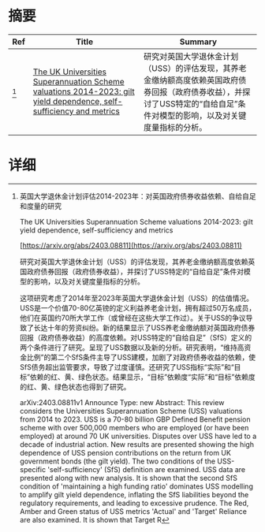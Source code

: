 # 摘要

| Ref | Title | Summary |
| --- | --- | --- |
| [^1] | [The UK Universities Superannuation Scheme valuations 2014-2023: gilt yield dependence, self-sufficiency and metrics](https://arxiv.org/abs/2403.08811) | 研究对英国大学退休金计划（USS）的评估发现，其养老金缴纳额高度依赖英国政府债券回报（政府债券收益），并探讨了USS特定的“自给自足”条件对模型的影响，以及对关键度量指标的分析。 |

# 详细

[^1]: 英国大学退休金计划评估2014-2023年：对英国政府债券收益依赖、自给自足和度量的研究

    The UK Universities Superannuation Scheme valuations 2014-2023: gilt yield dependence, self-sufficiency and metrics

    [https://arxiv.org/abs/2403.08811](https://arxiv.org/abs/2403.08811)

    研究对英国大学退休金计划（USS）的评估发现，其养老金缴纳额高度依赖英国政府债券回报（政府债券收益），并探讨了USS特定的“自给自足”条件对模型的影响，以及对关键度量指标的分析。

    

    这项研究考虑了2014年至2023年英国大学退休金计划（USS）的估值情况。USS是一个价值70-80亿英镑的定义利益养老金计划，拥有超过50万名成员，他们在英国约70所大学工作（或曾经在这些大学工作过）。关于USS的争议导致了长达十年的劳资纠纷。新的结果显示了USS养老金缴纳额对英国政府债券回报（政府债券收益）的高度依赖。对USS特定的“自给自足”（SfS）定义的两个条件进行了研究。呈现了USS数据以及新的分析。研究表明，“维持高资金比例”的第二个SfS条件主导了USS建模，加剧了对政府债券收益的依赖，使SfS债务超出监管要求，导致了过度谨慎。还研究了USS指标“实际”和“目标”依赖的红、黄、绿色状态。结果显示，“目标”依赖度“实际”和“目标”依赖度的红、黄、绿色状态也得到了研究。

    arXiv:2403.08811v1 Announce Type: new  Abstract: This review considers the Universities Superannuation Scheme (USS) valuations from 2014 to 2023. USS is a 70-80 billion GBP Defined Benefit pension scheme with over 500,000 members who are employed (or have been employed) at around 70 UK universities. Disputes over USS have led to a decade of industrial action. New results are presented showing the high dependence of USS pension contributions on the return from UK government bonds (the gilt yield). The two conditions of the USS-specific 'self-sufficiency' (SfS) definition are examined. USS data are presented along with new analysis. It is shown that the second SfS condition of 'maintaining a high funding ratio' dominates USS modelling to amplify gilt yield dependence, inflating the SfS liabilities beyond the regulatory requirements, and leading to excessive prudence. The Red, Amber and Green status of USS metrics 'Actual' and 'Target' Reliance are also examined. It is shown that Target R
    

